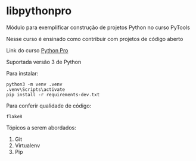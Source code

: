 # libpythonpro
Módulo para exemplificar construção de projetos Python no curso PyTools

Nesse curso é ensinado como contribuir com projetos de código aberto

Link do curso [Python Pro](https://pythonpro.com.br/)

Suportada versão 3 de Python

Para instalar:

```console
python3 -m venv .venv
.venv\Scripts\activate
pip install -r requirements-dev.txt
```

Para conferir qualidade de código:
```console
flake8
```

Tópicos a serem abordados:
 1. Git
 2. Virtualenv
 3. Pip